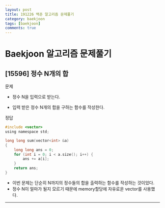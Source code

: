 ```yaml
---
layout: post
title: 191226 백준 알고리즘 문제풀기
category: baekjoon
tags: [baekjoon]
comments: true
---
```


# Baekjoon 알고리즘 문제풀기

## [15596] 정수 N개의 합

문제
- 정수 N을 입력으로 받는다.

- 입력 받은 정수 N개의 합을 구하는 함수를 작성한다.

정답
```c
#include <vector>
using namespace std;

long long sum(vector<int> &a)
{
	long long ans = 0;
	for (int i = 0; i < a.size(); i++) {
		ans += a[i];
	}
	return ans;
}
```
- 이번 문제는 단순히 N까지의 정수들의 합을 출력하는 함수를 작성하는 것이었다.
- 정수 N이 얼마가 될지 모르기 때문에 memory할당에 자유로운 vector를 사용했다.
---
